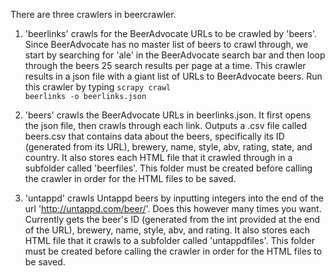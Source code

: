 There are three crawlers in beercrawler. 

1. 'beerlinks' crawls for the BeerAdvocate URLs to be crawled by 'beers'. Since BeerAdvocate has no master list of beers to crawl through,
we start by searching for 'ale' in the BeerAdvocate search bar and then loop through the beers 25 search results per page at a time. 
This crawler results in a json file with a giant list of URLs to BeerAdvocate beers. Run this crawler by typing <code>scrapy crawl beerlinks -o beerlinks.json</code>

2. 'beers' crawls the BeerAdvocate URLs in beerlinks.json. It first opens the json file, then crawls through each link. Outputs a .csv file
called beers.csv that contains data about the beers, specifically its ID (generated from its URL), brewery, name, style, abv, rating, state,
and country. It also stores each HTML file that it crawled through in a subfolder called 'beerfiles'. This folder must be created before
calling the crawler in order for the HTML files to be saved.

3. 'untappd' crawls Untappd beers by inputting integers into the end of the url 'http://untappd.com/beer/'. Does this however many times you
want. Currently gets the beer's ID (generated from the int provided at the end of the URL), brewery, name, style, abv, and rating. It also
stores each HTML file that it crawls to a subfolder called 'untappdfiles'. This folder must be created before calling the crawler in order
for the HTML files to be saved. 
